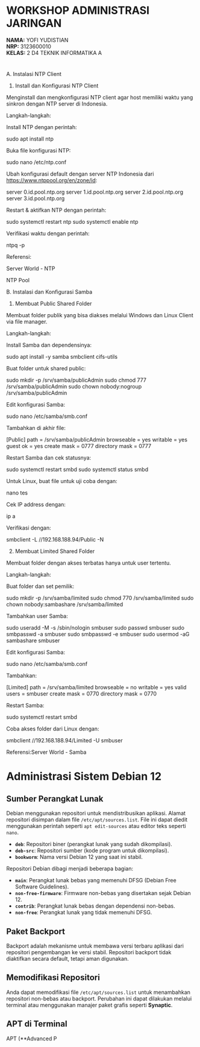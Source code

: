 # **WORKSHOP ADMINISTRASI JARINGAN**

**NAMA:** YOFI YUDISTIAN  
**NRP:** 3123600010  
**KELAS:** 2 D4 TEKNIK INFORMATIKA A  

#
A. Instalasi NTP Client

1. Install dan Konfigurasi NTP Client

Menginstall dan mengkonfigurasi NTP client agar host memiliki waktu yang sinkron dengan NTP server di Indonesia.

Langkah-langkah:

Install NTP dengan perintah:

sudo apt install ntp

Buka file konfigurasi NTP:

sudo nano /etc/ntp.conf

Ubah konfigurasi default dengan server NTP Indonesia dari https://www.ntppool.org/en/zone/id:

server 0.id.pool.ntp.org
server 1.id.pool.ntp.org
server 2.id.pool.ntp.org
server 3.id.pool.ntp.org

Restart & aktifkan NTP dengan perintah:

sudo systemctl restart ntp
sudo systemctl enable ntp

Verifikasi waktu dengan perintah:

ntpq -p

Referensi:

Server World - NTP

NTP Pool

B. Instalasi dan Konfigurasi Samba

1. Membuat Public Shared Folder

Membuat folder publik yang bisa diakses melalui Windows dan Linux Client via file manager.

Langkah-langkah:

Install Samba dan dependensinya:

sudo apt install -y samba smbclient cifs-utils

Buat folder untuk shared public:

sudo mkdir -p /srv/samba/publicAdmin
sudo chmod 777 /srv/samba/publicAdmin
sudo chown nobody:nogroup /srv/samba/publicAdmin

Edit konfigurasi Samba:

sudo nano /etc/samba/smb.conf

Tambahkan di akhir file:

[Public] 
path = /srv/samba/publicAdmin
browseable = yes
writable = yes
guest ok = yes
create mask = 0777
directory mask = 0777

Restart Samba dan cek statusnya:

sudo systemctl restart smbd
sudo systemctl status smbd

Untuk Linux, buat file untuk uji coba dengan:

nano tes

Cek IP address dengan:

ip a

Verifikasi dengan:

smbclient -L //192.168.188.94/Public -N

2. Membuat Limited Shared Folder

Membuat folder dengan akses terbatas hanya untuk user tertentu.

Langkah-langkah:

Buat folder dan set pemilik:

sudo mkdir -p /srv/samba/limited
sudo chmod 770 /srv/samba/limited
sudo chown nobody:sambashare /srv/samba/limited

Tambahkan user Samba:

sudo useradd -M -s /sbin/nologin smbuser
sudo passwd smbuser
sudo smbpasswd -a smbuser
sudo smbpasswd -e smbuser
sudo usermod -aG sambashare smbuser

Edit konfigurasi Samba:

sudo nano /etc/samba/smb.conf

Tambahkan:

[Limited]
path = /srv/samba/limited
browseable = no
writable = yes
valid users = smbuser
create mask = 0770
directory mask = 0770

Restart Samba:

sudo systemctl restart smbd

Coba akses folder dari Linux dengan:

smbclient //192.168.188.94/Limited -U smbuser

Referensi:Server World - Samba

# Administrasi Sistem Debian 12

## Sumber Perangkat Lunak
Debian menggunakan repositori untuk mendistribusikan aplikasi. Alamat repositori disimpan dalam file `/etc/apt/sources.list`. File ini dapat diedit menggunakan perintah seperti `apt edit-sources` atau editor teks seperti `nano`.

- **`deb`**: Repositori biner (perangkat lunak yang sudah dikompilasi).
- **`deb-src`**: Repositori sumber (kode program untuk dikompilasi).
- **`bookworm`**: Nama versi Debian 12 yang saat ini stabil.

Repositori Debian dibagi menjadi beberapa bagian:
- **`main`**: Perangkat lunak bebas yang memenuhi DFSG (Debian Free Software Guidelines).
- **`non-free-firmware`**: Firmware non-bebas yang disertakan sejak Debian 12.
- **`contrib`**: Perangkat lunak bebas dengan dependensi non-bebas.
- **`non-free`**: Perangkat lunak yang tidak memenuhi DFSG.

## Paket Backport
Backport adalah mekanisme untuk membawa versi terbaru aplikasi dari repositori pengembangan ke versi stabil. Repositori backport tidak diaktifkan secara default, tetapi aman digunakan.

## Memodifikasi Repositori
Anda dapat memodifikasi file `/etc/apt/sources.list` untuk menambahkan repositori non-bebas atau backport. Perubahan ini dapat dilakukan melalui terminal atau menggunakan manajer paket grafis seperti **Synaptic**.

## APT di Terminal
APT (**Advanced P
